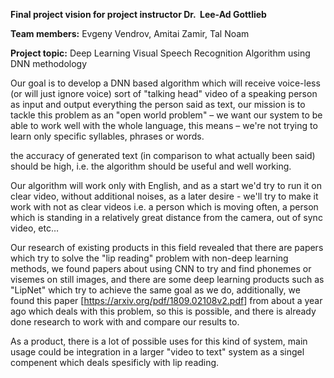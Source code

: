 **Final project vision for project instructor Dr.  Lee-Ad Gottlieb**

**Team members:** Evgeny Vendrov, Amitai Zamir, Tal Noam


**Project topic:** Deep Learning Visual Speech Recognition Algorithm using DNN methodology

Our goal is to develop a DNN based algorithm which will receive voice-less (or will just
ignore voice) sort of "talking head" video of a speaking person as input and output everything the
person said as text, our mission is to tackle this problem as an "open world
problem" – we want our system to be able to work well with the whole language,
this means – we're not trying to learn only specific syllables, phrases or words.

the accuracy of generated text (in comparison to what actually been said) should
be high, i.e. the algorithm should be useful and well working.

Our algorithm will work only with English, and as a start we'd try to run it on
clear video, without additional noises, as a later desire - we'll try to make it
work with not as clear videos i.e. a person which is moving often, a person
which is standing in a relatively great distance from the camera, out of sync
video, etc…

Our research of existing products in this field revealed that there are papers
which try to solve the "lip reading" problem with non-deep learning methods, we
found papers about using CNN to try and find phonemes or visemes on still images, and
there are some deep learning products such as "LipNet" which try to achieve the
same goal as we do, additionally, we found this paper
[<https://arxiv.org/pdf/1809.02108v2.pdf>] from about a year ago which deals
with this problem, so this is possible, and there is already done research to
work with and compare our results to.

As a product, there is a lot of possible uses for this kind of system, main usage could be integration in a larger "video to text" system as a singel compenent which deals spesificly with lip reading.
